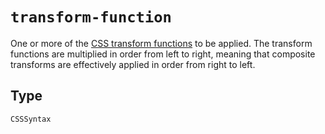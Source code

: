 # `transform-function`

One or more of the [CSS transform functions](/en-US/docs/Web/CSS/transform-function) to be applied.
The transform functions are multiplied in order from left to right,
meaning that composite transforms are effectively applied in order
from right to left.

## Type

`CSSSyntax`
